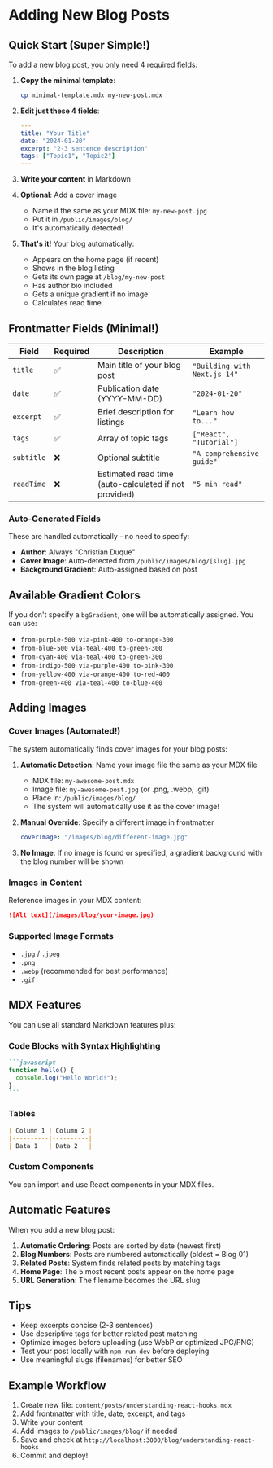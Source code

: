 # Adding New Blog Posts

## Quick Start (Super Simple!)

To add a new blog post, you only need 4 required fields:

1. **Copy the minimal template**:
   ```bash
   cp minimal-template.mdx my-new-post.mdx
   ```

2. **Edit just these 4 fields**:
   ```yaml
   ---
   title: "Your Title"
   date: "2024-01-20"
   excerpt: "2-3 sentence description"
   tags: ["Topic1", "Topic2"]
   ---
   ```

3. **Write your content** in Markdown

4. **Optional**: Add a cover image
   - Name it the same as your MDX file: `my-new-post.jpg`
   - Put it in `/public/images/blog/`
   - It's automatically detected!

5. **That's it!** Your blog automatically:
   - Appears on the home page (if recent)
   - Shows in the blog listing
   - Gets its own page at `/blog/my-new-post`
   - Has author bio included
   - Gets a unique gradient if no image
   - Calculates read time

## Frontmatter Fields (Minimal!)

| Field | Required | Description | Example |
|-------|----------|-------------|---------|
| `title` | ✅ | Main title of your blog post | `"Building with Next.js 14"` |
| `date` | ✅ | Publication date (YYYY-MM-DD) | `"2024-01-20"` |
| `excerpt` | ✅ | Brief description for listings | `"Learn how to..."` |
| `tags` | ✅ | Array of topic tags | `["React", "Tutorial"]` |
| `subtitle` | ❌ | Optional subtitle | `"A comprehensive guide"` |
| `readTime` | ❌ | Estimated read time (auto-calculated if not provided) | `"5 min read"` |

### Auto-Generated Fields
These are handled automatically - no need to specify:
- **Author**: Always "Christian Duque"
- **Cover Image**: Auto-detected from `/public/images/blog/[slug].jpg`
- **Background Gradient**: Auto-assigned based on post

## Available Gradient Colors

If you don't specify a `bgGradient`, one will be automatically assigned. You can use:

- `from-purple-500 via-pink-400 to-orange-300`
- `from-blue-500 via-teal-400 to-green-300`
- `from-cyan-400 via-teal-400 to-green-300`
- `from-indigo-500 via-purple-400 to-pink-300`
- `from-yellow-400 via-orange-400 to-red-400`
- `from-green-400 via-teal-400 to-blue-400`

## Adding Images

### Cover Images (Automated!)

The system automatically finds cover images for your blog posts:

1. **Automatic Detection**: Name your image file the same as your MDX file
   - MDX file: `my-awesome-post.mdx`
   - Image file: `my-awesome-post.jpg` (or .png, .webp, .gif)
   - Place in: `/public/images/blog/`
   - The system will automatically use it as the cover image!

2. **Manual Override**: Specify a different image in frontmatter
   ```yaml
   coverImage: "/images/blog/different-image.jpg"
   ```

3. **No Image**: If no image is found or specified, a gradient background with the blog number will be shown

### Images in Content

Reference images in your MDX content:
```markdown
![Alt text](/images/blog/your-image.jpg)
```

### Supported Image Formats
- `.jpg` / `.jpeg`
- `.png`
- `.webp` (recommended for best performance)
- `.gif`

## MDX Features

You can use all standard Markdown features plus:

### Code Blocks with Syntax Highlighting
````markdown
```javascript
function hello() {
  console.log("Hello World!");
}
```
````

### Tables
```markdown
| Column 1 | Column 2 |
|----------|----------|
| Data 1   | Data 2   |
```

### Custom Components
You can import and use React components in your MDX files.

## Automatic Features

When you add a new blog post:

1. **Automatic Ordering**: Posts are sorted by date (newest first)
2. **Blog Numbers**: Posts are numbered automatically (oldest = Blog 01)
3. **Related Posts**: System finds related posts by matching tags
4. **Home Page**: The 5 most recent posts appear on the home page
5. **URL Generation**: The filename becomes the URL slug

## Tips

- Keep excerpts concise (2-3 sentences)
- Use descriptive tags for better related post matching
- Optimize images before uploading (use WebP or optimized JPG/PNG)
- Test your post locally with `npm run dev` before deploying
- Use meaningful slugs (filenames) for better SEO

## Example Workflow

1. Create new file: `content/posts/understanding-react-hooks.mdx`
2. Add frontmatter with title, date, excerpt, and tags
3. Write your content
4. Add images to `/public/images/blog/` if needed
5. Save and check at `http://localhost:3000/blog/understanding-react-hooks`
6. Commit and deploy!